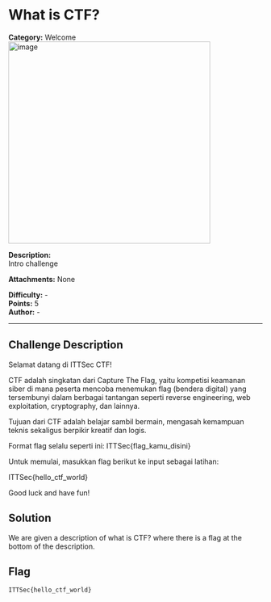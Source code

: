 # What is CTF?

**Category:** Welcome  
<img width="400" height="400" alt="image" src="https://github.com/user-attachments/assets/c094a65f-4f71-43b4-b646-0724cb259f86" />

**Description:**  
Intro challenge  

**Attachments:**  None  

**Difficulty:** -  
**Points:** 5  
**Author:** - 

---

## Challenge Description

Selamat datang di ITTSec CTF!

CTF adalah singkatan dari Capture The Flag, yaitu kompetisi keamanan siber di mana peserta mencoba menemukan flag (bendera digital) yang tersembunyi dalam berbagai tantangan seperti reverse engineering, web exploitation, cryptography, dan lainnya.

Tujuan dari CTF adalah belajar sambil bermain, mengasah kemampuan teknis sekaligus berpikir kreatif dan logis.

Format flag selalu seperti ini: ITTSec{flag_kamu_disini}

Untuk memulai, masukkan flag berikut ke input sebagai latihan:

ITTSec{hello_ctf_world}

Good luck and have fun!

## Solution
We are given a description of what is CTF? where there is a flag at the bottom of the description.

## Flag

```
ITTSec{hello_ctf_world}
```
